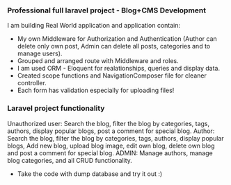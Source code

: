 ### Professional full laravel project - Blog+CMS Development
I am building Real World application and application contain:
- My own Middleware for Authorization and Authentication
(Author can delete only own post, Admin can delete all posts, categories and to manage users).
- Grouped and arranged route with Middleware and roles.
- I am used ORM - Eloquent for realationships, queries and display data.
- Created scope functions and NavigationComposer file for cleaner controller.
- Each form has validation especially for uploading files!
### Laravel project functionality
Unauthorized user: Search the blog, filter the blog by categories, tags, authors, display popular blogs, post a comment for special blog.
Author: Search the blog, filter the blog by categories, tags, authors, display popular blogs, Add new blog, upload blog image, edit own blog, delete own blog and post a comment for special blog.
ADMIN: Manage authors, manage blog categories, and all CRUD functionality.
- Take the code with dump database and try it out :)

